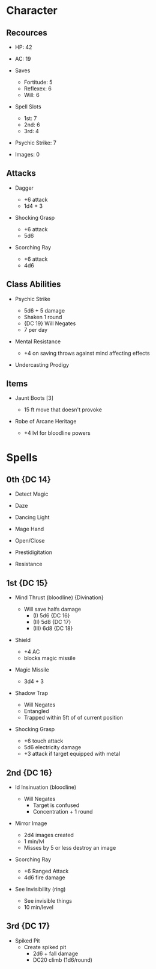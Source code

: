 # Character

## Recources

- HP: 42

- AC: 19

- Saves
    - Fortitude: 5
    - Reflexex: 6
    - Will: 6

- Spell Slots
    - 1st: 7
    - 2nd: 6
    - 3rd: 4

- Psychic Strike: 7

- Images: 0

## Attacks

- Dagger
    - +6 attack
    - 1d4 + 3

- Shocking Grasp
    - +6 attack
    - 5d6

- Scorching Ray
    - +6 attack
    - 4d6

## Class Abilities

- Psychic Strike
    - 5d6 + 5 damage
    - Shaken 1 round
    - {DC 19} Will Negates
    - 7 per day

- Mental Resistance
    - +4 on saving throws against mind affecting effects

- Undercasting Prodigy

## Items

- Jaunt Boots [3]
    - 15 ft move that doesn't provoke

- Robe of Arcane Heritage
    - +4 lvl for bloodline powers

# Spells

## 0th {DC 14}

- Detect Magic

- Daze

- Dancing Light

- Mage Hand

- Open/Close

- Prestidigitation

- Resistance

## 1st {DC 15}

- Mind Thrust (bloodline) {Divination}
    - Will save halfs damage
        - (I) 5d6 {DC 16}
        - (II) 5d8 {DC 17}
        - (III) 6d8 {DC 18}

- Shield
    - +4 AC
    - blocks magic missile

- Magic Missile
    - 3d4 + 3

- Shadow Trap
    - Will Negates
    - Entangled
    - Trapped within 5ft of
     of current position

- Shocking Grasp
    - +6 touch attack
    - 5d6 electricity damage
    - +3 attack if target equipped with metal

## 2nd {DC 16}

- Id Insinuation (bloodline)
    - Will Negates
        - Target is confused
        - Concentration + 1 round

- Mirror Image
    - 2d4 images created
    - 1 min/lvl
    - Misses by 5 or less destroy an image

- Scorching Ray
    - +6 Ranged Attack
    - 4d6 fire damage

- See Invisibility (ring)
    - See invisible things
    - 10 min/level

## 3rd {DC 17}

- Spiked Pit 
    - Create spiked pit
        - 2d6 + fall damage 
        - DC20 climb (1d6/round)
